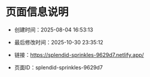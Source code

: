 # 页面信息说明

- 创建时间：2025-08-04 16:53:13

- 最后修改时间：2025-10-30 23:35:12

- 链接：https://splendid-sprinkles-9629d7.netlify.app/

- 页面ID：splendid-sprinkles-9629d7